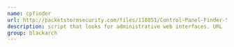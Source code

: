 ```yaml
---
name: cpfinder
url: http://packetstormsecurity.com/files/118851/Control-Panel-Finder-Script.html
description: script that looks for administrative web interfaces. URL : http://packetstormsecurity.com/files/118851/Control-Panel-Finder-Script.html Groups : blackarch blackarch-scanner blackarch-webapp
group: blackarch
---
```

